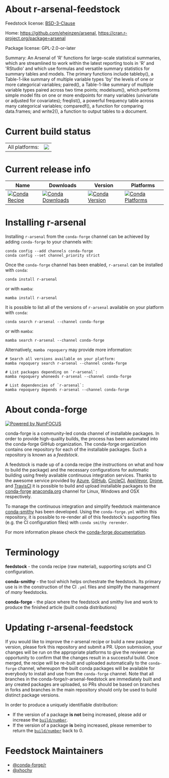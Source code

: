 About r-arsenal-feedstock
=========================

Feedstock license: [BSD-3-Clause](https://github.com/conda-forge/r-arsenal-feedstock/blob/main/LICENSE.txt)

Home: https://github.com/eheinzen/arsenal, https://cran.r-project.org/package=arsenal

Package license: GPL-2.0-or-later

Summary: An Arsenal of 'R' functions for large-scale statistical summaries, which are streamlined to work within the latest reporting tools in 'R' and 'RStudio' and which use formulas and versatile summary statistics for summary tables and models. The primary functions include tableby(), a Table-1-like summary of multiple variable types 'by' the levels of one or more categorical variables; paired(), a Table-1-like summary of multiple variable types paired across two time points; modelsum(), which performs simple model fits on one or more endpoints for many variables (univariate or adjusted for covariates); freqlist(), a powerful frequency table across many categorical variables; comparedf(), a function for comparing data.frames; and write2(), a function to output tables to a document.

Current build status
====================


<table><tr><td>All platforms:</td>
    <td>
      <a href="https://dev.azure.com/conda-forge/feedstock-builds/_build/latest?definitionId=7144&branchName=main">
        <img src="https://dev.azure.com/conda-forge/feedstock-builds/_apis/build/status/r-arsenal-feedstock?branchName=main">
      </a>
    </td>
  </tr>
</table>

Current release info
====================

| Name | Downloads | Version | Platforms |
| --- | --- | --- | --- |
| [![Conda Recipe](https://img.shields.io/badge/recipe-r--arsenal-green.svg)](https://anaconda.org/conda-forge/r-arsenal) | [![Conda Downloads](https://img.shields.io/conda/dn/conda-forge/r-arsenal.svg)](https://anaconda.org/conda-forge/r-arsenal) | [![Conda Version](https://img.shields.io/conda/vn/conda-forge/r-arsenal.svg)](https://anaconda.org/conda-forge/r-arsenal) | [![Conda Platforms](https://img.shields.io/conda/pn/conda-forge/r-arsenal.svg)](https://anaconda.org/conda-forge/r-arsenal) |

Installing r-arsenal
====================

Installing `r-arsenal` from the `conda-forge` channel can be achieved by adding `conda-forge` to your channels with:

```
conda config --add channels conda-forge
conda config --set channel_priority strict
```

Once the `conda-forge` channel has been enabled, `r-arsenal` can be installed with `conda`:

```
conda install r-arsenal
```

or with `mamba`:

```
mamba install r-arsenal
```

It is possible to list all of the versions of `r-arsenal` available on your platform with `conda`:

```
conda search r-arsenal --channel conda-forge
```

or with `mamba`:

```
mamba search r-arsenal --channel conda-forge
```

Alternatively, `mamba repoquery` may provide more information:

```
# Search all versions available on your platform:
mamba repoquery search r-arsenal --channel conda-forge

# List packages depending on `r-arsenal`:
mamba repoquery whoneeds r-arsenal --channel conda-forge

# List dependencies of `r-arsenal`:
mamba repoquery depends r-arsenal --channel conda-forge
```


About conda-forge
=================

[![Powered by
NumFOCUS](https://img.shields.io/badge/powered%20by-NumFOCUS-orange.svg?style=flat&colorA=E1523D&colorB=007D8A)](https://numfocus.org)

conda-forge is a community-led conda channel of installable packages.
In order to provide high-quality builds, the process has been automated into the
conda-forge GitHub organization. The conda-forge organization contains one repository
for each of the installable packages. Such a repository is known as a *feedstock*.

A feedstock is made up of a conda recipe (the instructions on what and how to build
the package) and the necessary configurations for automatic building using freely
available continuous integration services. Thanks to the awesome service provided by
[Azure](https://azure.microsoft.com/en-us/services/devops/), [GitHub](https://github.com/),
[CircleCI](https://circleci.com/), [AppVeyor](https://www.appveyor.com/),
[Drone](https://cloud.drone.io/welcome), and [TravisCI](https://travis-ci.com/)
it is possible to build and upload installable packages to the
[conda-forge](https://anaconda.org/conda-forge) [anaconda.org](https://anaconda.org/)
channel for Linux, Windows and OSX respectively.

To manage the continuous integration and simplify feedstock maintenance
[conda-smithy](https://github.com/conda-forge/conda-smithy) has been developed.
Using the ``conda-forge.yml`` within this repository, it is possible to re-render all of
this feedstock's supporting files (e.g. the CI configuration files) with ``conda smithy rerender``.

For more information please check the [conda-forge documentation](https://conda-forge.org/docs/).

Terminology
===========

**feedstock** - the conda recipe (raw material), supporting scripts and CI configuration.

**conda-smithy** - the tool which helps orchestrate the feedstock.
                   Its primary use is in the construction of the CI ``.yml`` files
                   and simplify the management of *many* feedstocks.

**conda-forge** - the place where the feedstock and smithy live and work to
                  produce the finished article (built conda distributions)


Updating r-arsenal-feedstock
============================

If you would like to improve the r-arsenal recipe or build a new
package version, please fork this repository and submit a PR. Upon submission,
your changes will be run on the appropriate platforms to give the reviewer an
opportunity to confirm that the changes result in a successful build. Once
merged, the recipe will be re-built and uploaded automatically to the
`conda-forge` channel, whereupon the built conda packages will be available for
everybody to install and use from the `conda-forge` channel.
Note that all branches in the conda-forge/r-arsenal-feedstock are
immediately built and any created packages are uploaded, so PRs should be based
on branches in forks and branches in the main repository should only be used to
build distinct package versions.

In order to produce a uniquely identifiable distribution:
 * If the version of a package **is not** being increased, please add or increase
   the [``build/number``](https://docs.conda.io/projects/conda-build/en/latest/resources/define-metadata.html#build-number-and-string).
 * If the version of a package **is** being increased, please remember to return
   the [``build/number``](https://docs.conda.io/projects/conda-build/en/latest/resources/define-metadata.html#build-number-and-string)
   back to 0.

Feedstock Maintainers
=====================

* [@conda-forge/r](https://github.com/orgs/conda-forge/teams/r/)
* [@xhochy](https://github.com/xhochy/)

